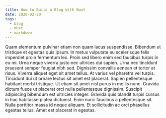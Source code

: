 ```yaml
---
title: How to Build a Blog with Nuxt
date: 2020-02-20
tags:
  - blog
  - nuxt
  - markdown
---
```


Quam elementum pulvinar etiam non quam lacus suspendisse. Bibendum ut tristique et egestas quis ipsum. In metus vulputate eu scelerisque felis imperdiet proin fermentum leo. Proin sed libero enim sed faucibus turpis in eu mi. Urna neque viverra justo nec ultrices dui sapien. Urna nec tincidunt praesent semper feugiat nibh sed. Dignissim convallis aenean et tortor at risus. Viverra aliquet eget sit amet tellus. At varius vel pharetra vel turpis. Tincidunt dui ut ornare lectus sit amet est placerat. Sapien pellentesque habitant morbi tristique. Ut etiam sit amet nisl purus in mollis nunc. Gravida dictum fusce ut placerat orci nulla pellentesque dignissim. Suscipit adipiscing bibendum est ultricies integer. Gravida quis blandit turpis cursus in hac habitasse platea dictumst. Enim nunc faucibus a pellentesque sit. Nulla porttitor massa id neque aliquam. Et sollicitudin ac orci phasellus egestas tellus. Amet est placerat in egestas.
